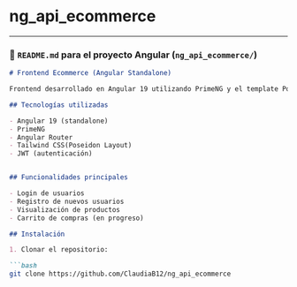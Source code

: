 # ng_api_ecommerce
---

### 📄 `README.md` para el proyecto **Angular** (`ng_api_ecommerce/`)

```markdown
# Frontend Ecommerce (Angular Standalone)

Frontend desarrollado en Angular 19 utilizando PrimeNG y el template Poseidon con estructura standalone. Conectado a una API en C#.

## Tecnologías utilizadas

- Angular 19 (standalone)
- PrimeNG
- Angular Router
- Tailwind CSS(Poseidon Layout)
- JWT (autenticación)


## Funcionalidades principales

- Login de usuarios
- Registro de nuevos usuarios
- Visualización de productos
- Carrito de compras (en progreso)

## Instalación

1. Clonar el repositorio:

```bash
git clone https://github.com/ClaudiaB12/ng_api_ecommerce

